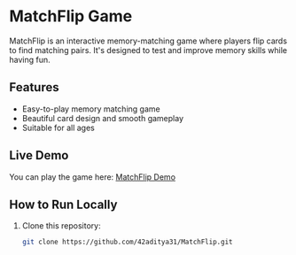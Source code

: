 # MatchFlip Game

MatchFlip is an interactive memory-matching game where players flip cards to find matching pairs. It's designed to test and improve memory skills while having fun.

## Features
- Easy-to-play memory matching game
- Beautiful card design and smooth gameplay
- Suitable for all ages

## Live Demo
You can play the game here: [MatchFlip Demo](https://42aditya31.github.io/MatchFlip/)

## How to Run Locally
1. Clone this repository:
   ```bash
   git clone https://github.com/42aditya31/MatchFlip.git
